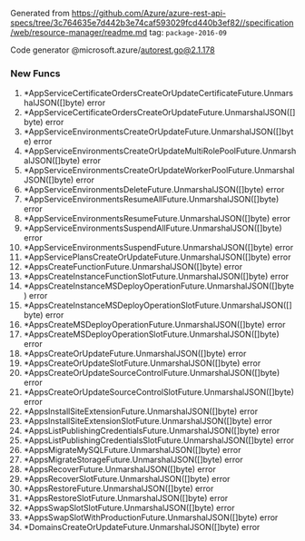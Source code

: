Generated from https://github.com/Azure/azure-rest-api-specs/tree/3c764635e7d442b3e74caf593029fcd440b3ef82//specification/web/resource-manager/readme.md tag: `package-2016-09`

Code generator @microsoft.azure/autorest.go@2.1.178


### New Funcs

1. *AppServiceCertificateOrdersCreateOrUpdateCertificateFuture.UnmarshalJSON([]byte) error
1. *AppServiceCertificateOrdersCreateOrUpdateFuture.UnmarshalJSON([]byte) error
1. *AppServiceEnvironmentsCreateOrUpdateFuture.UnmarshalJSON([]byte) error
1. *AppServiceEnvironmentsCreateOrUpdateMultiRolePoolFuture.UnmarshalJSON([]byte) error
1. *AppServiceEnvironmentsCreateOrUpdateWorkerPoolFuture.UnmarshalJSON([]byte) error
1. *AppServiceEnvironmentsDeleteFuture.UnmarshalJSON([]byte) error
1. *AppServiceEnvironmentsResumeAllFuture.UnmarshalJSON([]byte) error
1. *AppServiceEnvironmentsResumeFuture.UnmarshalJSON([]byte) error
1. *AppServiceEnvironmentsSuspendAllFuture.UnmarshalJSON([]byte) error
1. *AppServiceEnvironmentsSuspendFuture.UnmarshalJSON([]byte) error
1. *AppServicePlansCreateOrUpdateFuture.UnmarshalJSON([]byte) error
1. *AppsCreateFunctionFuture.UnmarshalJSON([]byte) error
1. *AppsCreateInstanceFunctionSlotFuture.UnmarshalJSON([]byte) error
1. *AppsCreateInstanceMSDeployOperationFuture.UnmarshalJSON([]byte) error
1. *AppsCreateInstanceMSDeployOperationSlotFuture.UnmarshalJSON([]byte) error
1. *AppsCreateMSDeployOperationFuture.UnmarshalJSON([]byte) error
1. *AppsCreateMSDeployOperationSlotFuture.UnmarshalJSON([]byte) error
1. *AppsCreateOrUpdateFuture.UnmarshalJSON([]byte) error
1. *AppsCreateOrUpdateSlotFuture.UnmarshalJSON([]byte) error
1. *AppsCreateOrUpdateSourceControlFuture.UnmarshalJSON([]byte) error
1. *AppsCreateOrUpdateSourceControlSlotFuture.UnmarshalJSON([]byte) error
1. *AppsInstallSiteExtensionFuture.UnmarshalJSON([]byte) error
1. *AppsInstallSiteExtensionSlotFuture.UnmarshalJSON([]byte) error
1. *AppsListPublishingCredentialsFuture.UnmarshalJSON([]byte) error
1. *AppsListPublishingCredentialsSlotFuture.UnmarshalJSON([]byte) error
1. *AppsMigrateMySQLFuture.UnmarshalJSON([]byte) error
1. *AppsMigrateStorageFuture.UnmarshalJSON([]byte) error
1. *AppsRecoverFuture.UnmarshalJSON([]byte) error
1. *AppsRecoverSlotFuture.UnmarshalJSON([]byte) error
1. *AppsRestoreFuture.UnmarshalJSON([]byte) error
1. *AppsRestoreSlotFuture.UnmarshalJSON([]byte) error
1. *AppsSwapSlotSlotFuture.UnmarshalJSON([]byte) error
1. *AppsSwapSlotWithProductionFuture.UnmarshalJSON([]byte) error
1. *DomainsCreateOrUpdateFuture.UnmarshalJSON([]byte) error

